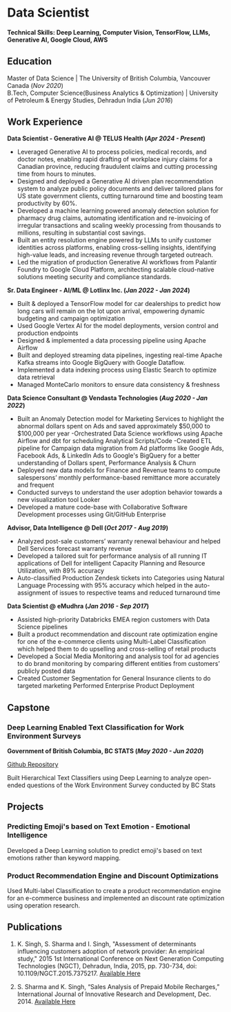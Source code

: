 # Data Scientist

#### Technical Skills: Deep Learning, Computer Vision, TensorFlow, LLMs, Generative AI, Google Cloud, AWS

## Education

Master of Data Science | The University of British Columbia, Vancouver Canada (_Nov 2020_)								       		
B.Tech, Computer Science(Business Analytics & Optimization) | University of Petroleum & Energy Studies, Dehradun India (_Jun 2016_)	 			        		

## Work Experience
**Data Scientist - Generative AI @ TELUS Health (_Apr 2024 - Present_)**
- Leveraged Generative AI to process policies, medical records, and doctor notes, enabling rapid drafting of workplace injury claims for a Canadian province, reducing fraudulent claims and cutting processing time from hours to minutes.
- Designed and deployed a Generative AI driven plan recommendation system to analyze public policy documents and deliver tailored plans for US state government clients, cutting turnaround time and boosting team productivity by 60%.
- Developed a machine learning powered anomaly detection solution for pharmacy drug claims, automating identification and re-invoicing of irregular transactions and scaling weekly processing from thousands to millions, resulting in substantial cost savings.
- Built an entity resolution engine powered by LLMs to unify customer identities across platforms, enabling cross-selling insights, identifying high-value leads, and increasing revenue through targeted outreach.
- Led the migration of production Generative AI workflows from Palantir Foundry to Google Cloud Platform, architecting scalable cloud-native solutions meeting security and compliance standards.

**Sr. Data Engineer - AI/ML @ Lotlinx Inc. (_Jan 2022 - Jan 2024_)**
- Built & deployed a TensorFlow model for car dealerships to predict how long cars will remain on the lot upon arrival, empowering dynamic budgeting and campaign optimization
- Used Google Vertex AI for the model deployments, version control and production endpoints
- Designed & implemented a data processing pipeline using Apache Airflow
- Built and deployed streaming data pipelines, ingesting real-time Apache Kafka streams into Google BigQuery with Google Dataflow.
- Implemented a data indexing process using Elastic Search to optimize data retrieval
- Managed MonteCarlo monitors to ensure data consistency & freshness

**Data Science Consultant @ Vendasta Technologies (_Aug 2020 - Jan 2022_)**
- Built an Anomaly Detection model for Marketing Services to highlight the abnormal dollars spent on Ads and saved approximately $50,000 to $100,000 per year
-Orchestrated Data Science workflows using Apache Airflow and dbt for scheduling Analytical Scripts/Code
-Created ETL pipeline for Campaign data migration from Ad platforms like Google Ads, Facebook Ads, & LinkedIn Ads to Google's BigQuery for a better understanding of Dollars spent, Performance Analysis & Churn
- Deployed new data models for Finance and Revenue teams to compute salespersons’ monthly performance-based remittance more accurately and frequent
- Conducted surveys to understand the user adoption behavior towards a new visualization tool Looker
- Developed a mature code-base with Collaborative Software Development processes using Git/GitHub Enterprise


**Advisor, Data Intelligence @ Dell (_Oct 2017 - Aug 2019_)**
- Analyzed post-sale customers’ warranty renewal behaviour and helped Dell Services forecast warranty revenue
- Developed a tailored suit for performance analysis of all running IT applications of Dell for intelligent Capacity Planning and Resource Utilization, with 89% accuracy 
- Auto-classified Production Zendesk tickets into Categories using Natural Language Processing with 95% accuracy which helped in the auto-assignment of issues to respective teams and reduced turnaround time 

**Data Scientist @ eMudhra (_Jan 2016 - Sep 2017_)**
- Assisted high-priority Databricks EMEA region customers with Data Science pipelines
- Built a product recommendation and discount rate optimization engine for one of the e-commerce clients using Multi-Label Classification which helped them to do upselling and cross-selling of retail products 
- Developed a Social Media Monitoring and analysis tool for ad agencies to do brand monitoring by comparing different entities from customers’ publicly posted data 
- Created Customer Segmentation for General Insurance clients to do targeted marketing
Performed Enterprise Product Deployment


## Capstone
### Deep Learning Enabled Text Classification for Work Environment Surveys
**Government of British Columbia, BC STATS (_May 2020 - Jun 2020_)**

[Github Repository](https://github.com/singh-karanpal/Capstone)

Built Hierarchical Text Classifiers using Deep Learning to analyze open-ended questions of the Work Environment Survey conducted by BC Stats

## Projects
### Predicting Emoji's based on Text Emotion - Emotional Intelligence

Developed a Deep Learning solution to predict emoji's based on text emotions rather than keyword mapping.


### Product Recommendation Engine and Discount Optimizations

Used Multi-label Classification to create a product recommendation engine for an e-commerce business and implemented an discount rate optimization using operation research.


## Publications
1. K. Singh, S. Sharma and I. Singh, "Assessment of determinants influencing customers adoption of network provider: An empirical study," 2015 1st International Conference on Next Generation Computing Technologies (NGCT), Dehradun, India, 2015, pp. 730-734, doi: 10.1109/NGCT.2015.7375217. [Available Here](https://ieeexplore.ieee.org/document/7375217?arnumber=7375217&reload=true&newsearch=true&searchWithin=%22First%20Name%22:Shivangnee&searchWithin=%22Last%20Name%22:Sharma)

2. S. Sharma and K. Singh, “Sales Analysis of Prepaid Mobile Recharges,” International Journal of Innovative Research and Development, Dec. 2014.
[Available Here](http://www.internationaljournalcorner.com/index.php/ijird_ojs/article/view/135528)
‌